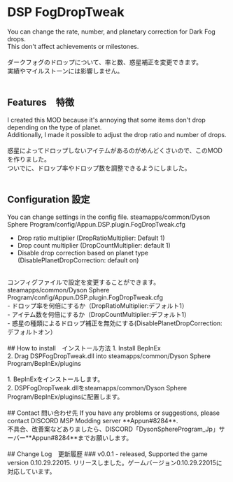 # DSP FogDropTweak
You can change the rate, number, and planetary correction for Dark Fog drops.<br>
This don't affect achievements or milestones.<br>
<br>
ダークフォグのドロップについて、率と数、惑星補正を変更できます。<br>
実績やマイルストーンには影響しません。<br>
<br>
## Features　特徴
I created this MOD because it's annoying that some items don't drop depending on the type of planet.<br>
Additionally, I made it possible to adjust the drop ratio and number of drops.<br>
<br>
惑星によってドロップしないアイテムがあるのがめんどくさいので、このMODを作りました。<br>
ついでに、ドロップ率やドロップ数を調整できるようにしました。<br>
<br>
## Configuration 設定
You can change settings in the config file. steamapps/common/Dyson Sphere Program/config/Appun.DSP.plugin.FogDropTweak.cfg<br>
- Drop ratio multiplier (DropRatioMultiplier: Default 1)<br>
- Drop count multiplier (DropCountMultiplier: default 1)<br>
- Disable drop correction based on planet type (DisablePlanetDropCorrection: default on)<br>
<br>
コンフィグファイルで設定を変更することができます。steamapps/common/Dyson Sphere Program/config/Appun.DSP.plugin.FogDropTweak.cfg<br>
- ドロップ率を何倍にするか（DropRatioMultiplier:デフォルト1）<br>
- アイテム数を何倍にするか（DropCountMultiplier:デフォルト1）<br>
- 惑星の種類によるドロップ補正を無効にする(DisablePlanetDropCorrection:デフォルトオン）<br>
<br>
## How to install　インストール方法
1. Install BepInEx<br>
2. Drag DSPFogDropTweak.dll into steamapps/common/Dyson Sphere Program/BepInEx/plugins<br>
<br>
1. BepInExをインストールします。<br>
2. DSPFogDropTweak.dllをsteamapps/common/Dyson Sphere Program/BepInEx/pluginsに配置します。<br>
<br>
## Contact 問い合わせ先
If you have any problems or suggestions, please contact DISCORD MSP Modding server **Appun#8284**.<br>
不具合、改善案などありましたら、DISCORD「DysonSphereProgram_Jp」サーバー**Appun#8284**までお願いします。<br>
<br>
## Change Log　更新履歴
### v0.0.1
- released, Supported the game version 0.10.29.22015. リリースしました。ゲームバージョン0.10.29.22015に対応しています。
